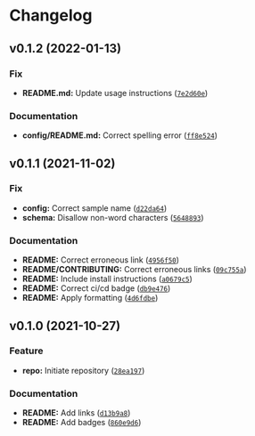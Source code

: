# Changelog

<!--next-version-placeholder-->

## v0.1.2 (2022-01-13)
### Fix
* **README.md:** Update usage instructions ([`7e2d60e`](https://github.com/IMS-Bio2Core-Facility/single_snake_sequencing/commit/7e2d60eb8e802cfe9dd69648b05f3ee2822089b0))

### Documentation
* **config/README.md:** Correct spelling error ([`ff8e524`](https://github.com/IMS-Bio2Core-Facility/single_snake_sequencing/commit/ff8e524840208c9d97288eaca2995f07e8cc4b15))

## v0.1.1 (2021-11-02)
### Fix
* **config:** Correct sample name ([`d22da64`](https://github.com/IMS-Bio2Core-Facility/single_snake_sequencing/commit/d22da64075de0a7635003d1c56e6f0af93dd34ad))
* **schema:** Disallow non-word characters ([`5648893`](https://github.com/IMS-Bio2Core-Facility/single_snake_sequencing/commit/5648893644ea4e386e050f417d78d54a98e472ff))

### Documentation
* **README:** Correct erroneous link ([`4956f50`](https://github.com/IMS-Bio2Core-Facility/single_snake_sequencing/commit/4956f501d9fb40f21755dd3e3c4b55ac285a2cd6))
* **README/CONTRIBUTING:** Correct erroneous links ([`09c755a`](https://github.com/IMS-Bio2Core-Facility/single_snake_sequencing/commit/09c755ad5021c12e4b66e9f9264fe66cd37745b1))
* **README:** Include install instructions ([`a0679c5`](https://github.com/IMS-Bio2Core-Facility/single_snake_sequencing/commit/a0679c5f8507b9694a5ad0640b620024a1c75399))
* **README:** Correct ci/cd badge ([`db9e476`](https://github.com/IMS-Bio2Core-Facility/single_snake_sequencing/commit/db9e4767e60604aacb5f0a999a2f6da52efe59be))
* **README:** Apply formatting ([`4d6fdbe`](https://github.com/IMS-Bio2Core-Facility/single_snake_sequencing/commit/4d6fdbec61e11585811999521983f17256bf17bc))

## v0.1.0 (2021-10-27)
### Feature
* **repo:** Initiate repository ([`28ea197`](https://github.com/IMS-Bio2Core-Facility/single_snake_sequencing/commit/28ea19797fbde89837e5f0f8892c94f98857148c))

### Documentation
* **README:** Add links ([`d13b9a8`](https://github.com/IMS-Bio2Core-Facility/single_snake_sequencing/commit/d13b9a80a44133eb748b7cde6b1f1af8e224a514))
* **README:** Add badges ([`860e9d6`](https://github.com/IMS-Bio2Core-Facility/single_snake_sequencing/commit/860e9d668900b5125dd74b03adb4359dfd6b411c))
